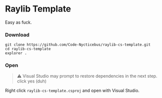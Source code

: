 # Raylib Template

Easy as fuck.

### Download
```terminal
git clone https://github.com/Code-Nycticebus/raylib-cs-template.git
cd raylib-cs-template
explorer .
```

### Open
> :warning: Visual Studio may prompt to restore dependencies in the next step. click yes (duh)

Right click `raylib-cs-template.csproj` and open with Visual Studio.

